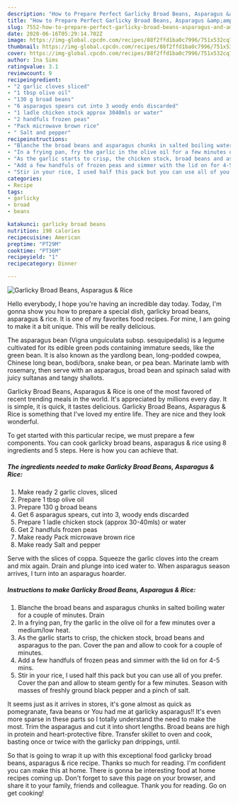 ```yaml
---
description: "How to Prepare Perfect Garlicky Broad Beans, Asparagus &amp;amp; Rice"
title: "How to Prepare Perfect Garlicky Broad Beans, Asparagus &amp;amp; Rice"
slug: 7552-how-to-prepare-perfect-garlicky-broad-beans-asparagus-and-amp-rice
date: 2020-06-16T05:29:14.702Z
image: https://img-global.cpcdn.com/recipes/88f2ffd1ba0c7996/751x532cq70/garlicky-broad-beans-asparagus-rice-recipe-main-photo.jpg
thumbnail: https://img-global.cpcdn.com/recipes/88f2ffd1ba0c7996/751x532cq70/garlicky-broad-beans-asparagus-rice-recipe-main-photo.jpg
cover: https://img-global.cpcdn.com/recipes/88f2ffd1ba0c7996/751x532cq70/garlicky-broad-beans-asparagus-rice-recipe-main-photo.jpg
author: Ina Sims
ratingvalue: 3.1
reviewcount: 9
recipeingredient:
- "2 garlic cloves sliced"
- "1 tbsp olive oil"
- "130 g broad beans"
- "6 asparagus spears cut into 3 woody ends discarded"
- "1 ladle chicken stock approx 3040mls or water"
- "2 handfuls frozen peas"
- "Pack microwave brown rice"
- " Salt and pepper"
recipeinstructions:
- "Blanche the broad beans and asparagus chunks in salted boiling water for a couple of minutes. Drain"
- "In a frying pan, fry the garlic in the olive oil for a few minutes over a medium/low heat."
- "As the garlic starts to crisp, the chicken stock, broad beans and asparagus to the pan. Cover the pan and allow to cook for a couple of minutes."
- "Add a few handfuls of frozen peas and simmer with the lid on for 4-5 mins."
- "Stir in your rice, I used half this pack but you can use all of you prefer. Cover the pan and allow to steam gently for a few minutes. Season with masses of freshly ground black pepper and a pinch of salt."
categories:
- Recipe
tags:
- garlicky
- broad
- beans

katakunci: garlicky broad beans 
nutrition: 198 calories
recipecuisine: American
preptime: "PT29M"
cooktime: "PT36M"
recipeyield: "1"
recipecategory: Dinner

---
```



![Garlicky Broad Beans, Asparagus &amp; Rice](https://img-global.cpcdn.com/recipes/88f2ffd1ba0c7996/751x532cq70/garlicky-broad-beans-asparagus-rice-recipe-main-photo.jpg)

Hello everybody, I hope you're having an incredible day today. Today, I'm gonna show you how to prepare a special dish, garlicky broad beans, asparagus &amp; rice. It is one of my favorites food recipes. For mine, I am going to make it a bit unique. This will be really delicious.

The asparagus bean (Vigna unguiculata subsp. sesquipedalis) is a legume cultivated for its edible green pods containing immature seeds, like the green bean. It is also known as the yardlong bean, long-podded cowpea, Chinese long bean, bodi/bora, snake bean, or pea bean. Marinate lamb with rosemary, then serve with an asparagus, broad bean and spinach salad with juicy sultanas and tangy shallots.

Garlicky Broad Beans, Asparagus &amp; Rice is one of the most favored of recent trending meals in the world. It's appreciated by millions every day. It is simple, it is quick, it tastes delicious. Garlicky Broad Beans, Asparagus &amp; Rice is something that I've loved my entire life. They are nice and they look wonderful.


To get started with this particular recipe, we must prepare a few components. You can cook garlicky broad beans, asparagus &amp; rice using 8 ingredients and 5 steps. Here is how you can achieve that.

<!--inarticleads1-->

##### The ingredients needed to make Garlicky Broad Beans, Asparagus &amp; Rice:

1. Make ready 2 garlic cloves, sliced
1. Prepare 1 tbsp olive oil
1. Prepare 130 g broad beans
1. Get 6 asparagus spears, cut into 3, woody ends discarded
1. Prepare 1 ladle chicken stock (approx 30-40mls) or water
1. Get 2 handfuls frozen peas
1. Make ready Pack microwave brown rice
1. Make ready  Salt and pepper


Serve with the slices of coppa. Squeeze the garlic cloves into the cream and mix again. Drain and plunge into iced water to. When asparagus season arrives, I turn into an asparagus hoarder. 

<!--inarticleads2-->

##### Instructions to make Garlicky Broad Beans, Asparagus &amp; Rice:

1. Blanche the broad beans and asparagus chunks in salted boiling water for a couple of minutes. Drain
1. In a frying pan, fry the garlic in the olive oil for a few minutes over a medium/low heat.
1. As the garlic starts to crisp, the chicken stock, broad beans and asparagus to the pan. Cover the pan and allow to cook for a couple of minutes.
1. Add a few handfuls of frozen peas and simmer with the lid on for 4-5 mins.
1. Stir in your rice, I used half this pack but you can use all of you prefer. Cover the pan and allow to steam gently for a few minutes. Season with masses of freshly ground black pepper and a pinch of salt.


It seems just as it arrives in stores, it&#39;s gone almost as quick as pomegranate, fava beans or You had me at garlicky asparagus!! It&#39;s even more sparse in these parts so I totally understand the need to make the most. Trim the asparagus and cut it into short lengths. Broad beans are high in protein and heart-protective fibre. Transfer skillet to oven and cook, basting once or twice with the garlicky pan drippings, until. 

So that is going to wrap it up with this exceptional food garlicky broad beans, asparagus &amp; rice recipe. Thanks so much for reading. I'm confident you can make this at home. There is gonna be interesting food at home recipes coming up. Don't forget to save this page on your browser, and share it to your family, friends and colleague. Thank you for reading. Go on get cooking!
